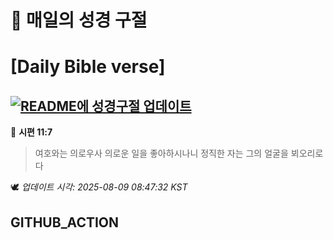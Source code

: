 # 🙏 매일의 성경 구절
# [Daily Bible verse]
## [![README에 성경구절 업데이트](https://github.com/DONGSUKA/first_test/actions/workflows/update-readme-bible.yml/badge.svg)](https://github.com/DONGSUKA/first_test/actions/workflows/update-readme-bible.yml)
<!-- START_BIBLE_VERSE -->
📖 **시편 11:7**
> 여호와는 의로우사 의로운 일을 좋아하시나니 정직한 자는 그의 얼굴을 뵈오리로다

🕊️ _업데이트 시각: 2025-08-09 08:47:32 KST_
  <!-- END_BIBLE_VERSE -->
## GITHUB_ACTION
